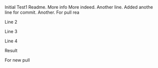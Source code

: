 Initial Test1 Readme.
More info
More indeed.
Another line.
Added anothe line for commit.
Another.
For pull rea

Line 2

Line 3

Line 4

Result

For new pull
